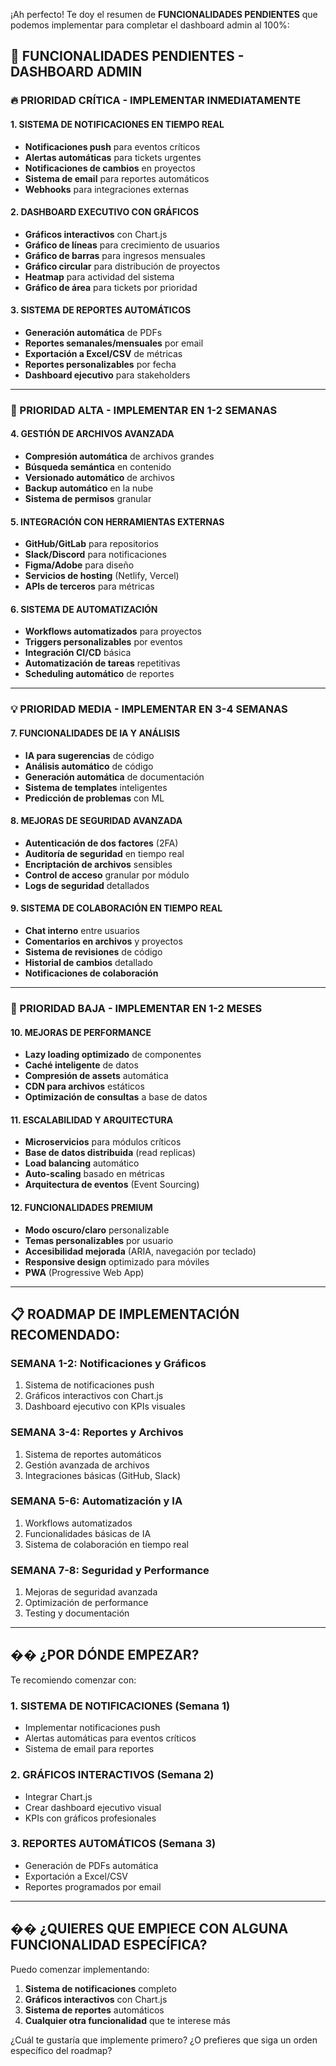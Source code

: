 ¡Ah perfecto! Te doy el resumen de **FUNCIONALIDADES PENDIENTES** que podemos implementar para completar el dashboard admin al 100%:

## 🚀 **FUNCIONALIDADES PENDIENTES - DASHBOARD ADMIN**

### **🔥 PRIORIDAD CRÍTICA - IMPLEMENTAR INMEDIATAMENTE**

#### **1. SISTEMA DE NOTIFICACIONES EN TIEMPO REAL**
- **Notificaciones push** para eventos críticos
- **Alertas automáticas** para tickets urgentes
- **Notificaciones de cambios** en proyectos
- **Sistema de email** para reportes automáticos
- **Webhooks** para integraciones externas

#### **2. DASHBOARD EXECUTIVO CON GRÁFICOS**
- **Gráficos interactivos** con Chart.js
- **Gráfico de líneas** para crecimiento de usuarios
- **Gráfico de barras** para ingresos mensuales
- **Gráfico circular** para distribución de proyectos
- **Heatmap** para actividad del sistema
- **Gráfico de área** para tickets por prioridad

#### **3. SISTEMA DE REPORTES AUTOMÁTICOS**
- **Generación automática** de PDFs
- **Reportes semanales/mensuales** por email
- **Exportación a Excel/CSV** de métricas
- **Reportes personalizables** por fecha
- **Dashboard ejecutivo** para stakeholders

---

### **🎯 PRIORIDAD ALTA - IMPLEMENTAR EN 1-2 SEMANAS**

#### **4. GESTIÓN DE ARCHIVOS AVANZADA**
- **Compresión automática** de archivos grandes
- **Búsqueda semántica** en contenido
- **Versionado automático** de archivos
- **Backup automático** en la nube
- **Sistema de permisos** granular

#### **5. INTEGRACIÓN CON HERRAMIENTAS EXTERNAS**
- **GitHub/GitLab** para repositorios
- **Slack/Discord** para notificaciones
- **Figma/Adobe** para diseño
- **Servicios de hosting** (Netlify, Vercel)
- **APIs de terceros** para métricas

#### **6. SISTEMA DE AUTOMATIZACIÓN**
- **Workflows automatizados** para proyectos
- **Triggers personalizables** por eventos
- **Integración CI/CD** básica
- **Automatización de tareas** repetitivas
- **Scheduling automático** de reportes

---

### **💡 PRIORIDAD MEDIA - IMPLEMENTAR EN 3-4 SEMANAS**

#### **7. FUNCIONALIDADES DE IA Y ANÁLISIS**
- **IA para sugerencias** de código
- **Análisis automático** de código
- **Generación automática** de documentación
- **Sistema de templates** inteligentes
- **Predicción de problemas** con ML

#### **8. MEJORAS DE SEGURIDAD AVANZADA**
- **Autenticación de dos factores** (2FA)
- **Auditoría de seguridad** en tiempo real
- **Encriptación de archivos** sensibles
- **Control de acceso** granular por módulo
- **Logs de seguridad** detallados

#### **9. SISTEMA DE COLABORACIÓN EN TIEMPO REAL**
- **Chat interno** entre usuarios
- **Comentarios en archivos** y proyectos
- **Sistema de revisiones** de código
- **Historial de cambios** detallado
- **Notificaciones de colaboración**

---

### **🔧 PRIORIDAD BAJA - IMPLEMENTAR EN 1-2 MESES**

#### **10. MEJORAS DE PERFORMANCE**
- **Lazy loading optimizado** de componentes
- **Caché inteligente** de datos
- **Compresión de assets** automática
- **CDN para archivos** estáticos
- **Optimización de consultas** a base de datos

#### **11. ESCALABILIDAD Y ARQUITECTURA**
- **Microservicios** para módulos críticos
- **Base de datos distribuida** (read replicas)
- **Load balancing** automático
- **Auto-scaling** basado en métricas
- **Arquitectura de eventos** (Event Sourcing)

#### **12. FUNCIONALIDADES PREMIUM**
- **Modo oscuro/claro** personalizable
- **Temas personalizables** por usuario
- **Accesibilidad mejorada** (ARIA, navegación por teclado)
- **Responsive design** optimizado para móviles
- **PWA** (Progressive Web App)

---

## 📋 **ROADMAP DE IMPLEMENTACIÓN RECOMENDADO:**

### **SEMANA 1-2: Notificaciones y Gráficos**
1. Sistema de notificaciones push
2. Gráficos interactivos con Chart.js
3. Dashboard ejecutivo con KPIs visuales

### **SEMANA 3-4: Reportes y Archivos**
1. Sistema de reportes automáticos
2. Gestión avanzada de archivos
3. Integraciones básicas (GitHub, Slack)

### **SEMANA 5-6: Automatización y IA**
1. Workflows automatizados
2. Funcionalidades básicas de IA
3. Sistema de colaboración en tiempo real

### **SEMANA 7-8: Seguridad y Performance**
1. Mejoras de seguridad avanzada
2. Optimización de performance
3. Testing y documentación

---

## �� **¿POR DÓNDE EMPEZAR?**

Te recomiendo comenzar con:

### **1. SISTEMA DE NOTIFICACIONES** (Semana 1)
- Implementar notificaciones push
- Alertas automáticas para eventos críticos
- Sistema de email para reportes

### **2. GRÁFICOS INTERACTIVOS** (Semana 2)
- Integrar Chart.js
- Crear dashboard ejecutivo visual
- KPIs con gráficos profesionales

### **3. REPORTES AUTOMÁTICOS** (Semana 3)
- Generación de PDFs automática
- Exportación a Excel/CSV
- Reportes programados por email

---

## �� **¿QUIERES QUE EMPIECE CON ALGUNA FUNCIONALIDAD ESPECÍFICA?**

Puedo comenzar implementando:
1. **Sistema de notificaciones** completo
2. **Gráficos interactivos** con Chart.js
3. **Sistema de reportes** automáticos
4. **Cualquier otra funcionalidad** que te interese más

¿Cuál te gustaría que implemente primero? ¿O prefieres que siga un orden específico del roadmap?